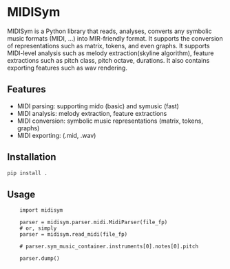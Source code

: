 # MIDISym
MIDISym is a Python library that reads, analyses, converts any symbolic music formats (MIDI, ...) into MIR-friendly format. It supports the conversion of representations such as matrix, tokens, and even graphs. It supports MIDI-level analysis such as melody extraction(skyline algorithm), feature extractions such as pitch class, pitch octave, durations. It also contains exporting features such as wav rendering.

## Features
- MIDI parsing: supporting mido (basic) and symusic (fast)
- MIDI analysis: melody extraction, feature extractions 
- MIDI conversion: symbolic music representations (matrix, tokens, graphs)
- MIDI exporting: (.mid, .wav)

## Installation
```bash
pip install .

```

## Usage
```
    import midisym

    parser = midisym.parser.midi.MidiParser(file_fp)
    # or, simply
    parser = midisym.read_midi(file_fp)

    # parser.sym_music_container.instruments[0].notes[0].pitch
    
    parser.dump()
```
